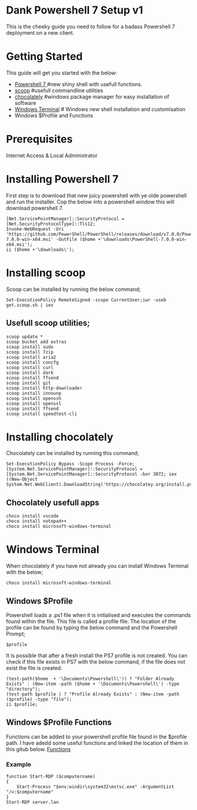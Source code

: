 # Dank Powershell 7 Setup v1

This is the cheeky guide you need to follow for a badass Powershell 7 deployment on a new client.

# Getting Started

This guide will get you started with the below:

* [Powershell 7 ](https://github.com/PowerShell/powershell/releases) #new shiny shell with usefull functions.
* [scoop](https://scoop.sh/) #usefull commandline utilities
* [chocolately](https://chocolatey.org/) #windows package manager for easy installation of software
* [Windows Terminal](https://github.com/microsoft/terminal) # Windows new shell installation and customisation
* Windows $Profile and Functions


# Prerequisites

Internet Access & Local Administrator

# Installing Powershell 7

First step is to download that new juicy powershell with ye olde powershell and run the installer.
Cop the below into a powershell window this will download powershell 7.

```
[Net.ServicePointManager]::SecurityProtocol = [Net.SecurityProtocolType]::Tls12;
Invoke-WebRequest -Uri 'https://github.com/PowerShell/PowerShell/releases/download/v7.0.0/PowerShell-7.0.0-win-x64.msi' -OutFile ($home +'\downloads\PowerShell-7.0.0-win-x64.msi');
ii ($home +'\downloads\');
```
# Installing scoop

Scoop can be installed by running the below command;
```
Set-ExecutionPolicy RemoteSigned -scope CurrentUser;iwr -useb get.scoop.sh | iex

```
## Usefull scoop utilities;
```
scoop update *
scoop bucket add extras
scoop install sudo
scoop install 7zip
scoop install aria2
scoop install concfg
scoop install curl
scoop install dark
scoop install ffsend
scoop install git
scoop install http-downloader
scoop install innounp
scoop install openssh
scoop install openssl
scoop install ffsend
scoop install speedtest-cli
```
# Installing chocolately

Chocolately can be installed by running this command;

```
Set-ExecutionPolicy Bypass -Scope Process -Force; [System.Net.ServicePointManager]::SecurityProtocol = [System.Net.ServicePointManager]::SecurityProtocol -bor 3072; iex ((New-Object System.Net.WebClient).DownloadString('https://chocolatey.org/install.ps1'));
```
## Chocolately usefull apps 
```
choco install vscode
choco install notepad++
choco install microsoft-windows-terminal

```

# Windows Terminal
When chocolately if you have not already you can install Windows Terminal with the below;

```
choco install microsoft-windows-terminal
```
## Windows $Profile
Powershell loads a .ps1 file when it is initialised and executes the commands found within the file. This file is called a profile file.
The location of the profile can be found by typing the below command and the Powershell Prompt;
```
$profile
```
It is possible that after a fresh install the PS7 profile is not created. You can check if this file exists in PS7 with the below command, if the file does not exist the file is created.
```
(test-path($home  + '\Documents\Powershell\')) ? "Folder Already Exists" : (New-item -path ($home + '\Documents\Powershell\') -type "directory");
(test-path $profile ) ? "Profile Already Exists" : (New-item -path ($profile) -type "file");
ii $profile;
```
## Windows $Profile Functions
Functions can be added to your powershell profile file found in the $profile path. I have adedd some useful functions and linked the location of them in this gitub below.
[Functions](https://github.com/alxm8/SharingIsCaring/blob/master/Powershell/Profile/profilefunctionsandvars.ps1)
### Example
```
function Start-RDP ($computername)
{
    Start-Process "$env:windir\system32\mstsc.exe" -ArgumentList "/v:$computername"
}
Start-RDP server.lan
```
